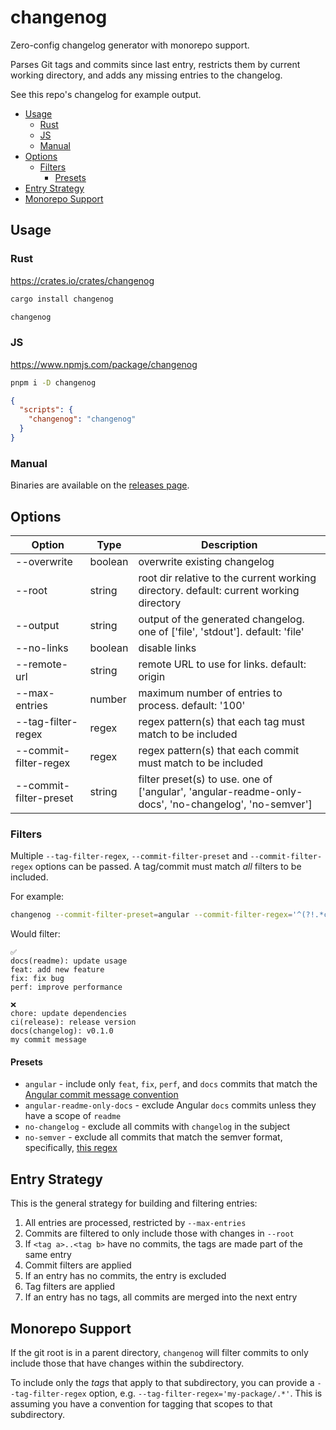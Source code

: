# changenog

Zero-config changelog generator with monorepo support.

Parses Git tags and commits since last entry, restricts them by current working directory, and adds any missing entries to the changelog.

See this repo's changelog for example output.

- [Usage](#usage)
  - [Rust](#rust)
  - [JS](#js)
  - [Manual](#manual)
- [Options](#options)
  - [Filters](#filters)
    - [Presets](#presets)
- [Entry Strategy](#entry-strategy)
- [Monorepo Support](#monorepo-support)

## Usage

### Rust

https://crates.io/crates/changenog

```bash
cargo install changenog
```

```bash
changenog
```

### JS

https://www.npmjs.com/package/changenog

```bash
pnpm i -D changenog
```

```json
{
  "scripts": {
    "changenog": "changenog"
  }
}
```

### Manual

Binaries are available on the [releases page](https://github.com/Daniel-Knights/changenog/releases).

## Options

| Option                 | Type    | Description                                                                                          |
| ---------------------- | ------- | ---------------------------------------------------------------------------------------------------- |
| --overwrite            | boolean | overwrite existing changelog                                                                         |
| --root                 | string  | root dir relative to the current working directory. default: current working directory               |
| --output               | string  | output of the generated changelog. one of ['file', 'stdout']. default: 'file'                        |
| --no-links             | boolean | disable links                                                                                        |
| --remote-url           | string  | remote URL to use for links. default: origin                                                         |
| --max-entries          | number  | maximum number of entries to process. default: '100'                                                 |
| --tag-filter-regex     | regex   | regex pattern(s) that each tag must match to be included                                             |
| --commit-filter-regex  | regex   | regex pattern(s) that each commit must match to be included                                          |
| --commit-filter-preset | string  | filter preset(s) to use. one of ['angular', 'angular-readme-only-docs', 'no-changelog', 'no-semver'] |

### Filters

Multiple `--tag-filter-regex`, `--commit-filter-preset` and `--commit-filter-regex` options can be passed. A tag/commit must match _all_ filters to be included.

For example:

```sh
changenog --commit-filter-preset=angular --commit-filter-regex='^(?!.*changelog).*$'
```

Would filter:

```
✅
docs(readme): update usage
feat: add new feature
fix: fix bug
perf: improve performance

❌
chore: update dependencies
ci(release): release version
docs(changelog): v0.1.0
my commit message
```

#### Presets

- `angular` - include only `feat`, `fix`, `perf`, and `docs` commits that match the [Angular commit message convention](https://github.com/angular/angular/blob/22b96b9/CONTRIBUTING.md#-commit-message-guidelines)
- `angular-readme-only-docs` - exclude Angular `docs` commits unless they have a scope of `readme`
- `no-changelog` - exclude all commits with `changelog` in the subject
- `no-semver` - exclude all commits that match the semver format, specifically, [this regex](https://semver.org/#is-there-a-suggested-regular-expression-regex-to-check-a-semver-string)

## Entry Strategy

This is the general strategy for building and filtering entries:

1. All entries are processed, restricted by `--max-entries`
2. Commits are filtered to only include those with changes in `--root`
3. If `<tag a>..<tag b>` have no commits, the tags are made part of the same entry
4. Commit filters are applied
5. If an entry has no commits, the entry is excluded
6. Tag filters are applied
7. If an entry has no tags, all commits are merged into the next entry

## Monorepo Support

If the git root is in a parent directory, `changenog` will filter commits to only include those that have changes within the subdirectory.

To include only the _tags_ that apply to that subdirectory, you can provide a `--tag-filter-regex` option, e.g. `--tag-filter-regex='my-package/.*'`. This is assuming you have a convention for tagging that scopes to that subdirectory.
